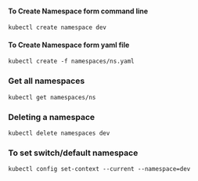 #### To Create Namespace form command line
`kubectl create namespace dev`

#### To Create Namespace form yaml file
`kubectl create -f namespaces/ns.yaml`

### Get all namespaces
`kubectl get namespaces/ns`

### Deleting a namespace
`kubectl delete namespaces dev`


### To set switch/default namespace
`kubectl config set-context --current --namespace=dev`
